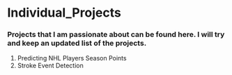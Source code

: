 # Individual_Projects

### Projects that I am passionate about can be found here. I will try and keep an updated list of the projects.

1. Predicting NHL Players Season Points
2. Stroke Event Detection
